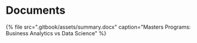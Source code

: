 # Documents

{% file src=".gitbook/assets/summary.docx" caption="Masters Programs: Business Analytics vs Data Science" %}

